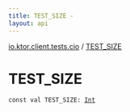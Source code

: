 ```yaml
---
title: TEST_SIZE - 
layout: api
---
```


<div class='api-docs-breadcrumbs'><a href="index.html">io.ktor.client.tests.cio</a> / <a href="./-t-e-s-t_-s-i-z-e.html">TEST_SIZE</a></div>

# TEST_SIZE

<div class="signature"><code><span class="keyword">const</span> <span class="keyword">val </span><span class="identifier">TEST_SIZE</span><span class="symbol">: </span><a href="https://kotlinlang.org/api/latest/jvm/stdlib/kotlin/-int/index.html"><span class="identifier">Int</span></a></code></div>
